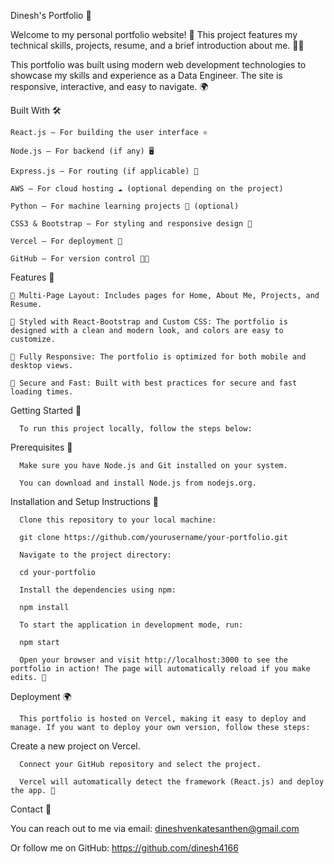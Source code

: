 Dinesh's Portfolio 🚀

Welcome to my personal portfolio website! 🌟 This project features my technical skills, projects, resume, and a brief introduction about me. 👨‍💻

This portfolio was built using modern web development technologies to showcase my skills and experience as a Data Engineer. The site is responsive, interactive, and easy to navigate. 🌍

Built With 🛠️

    React.js – For building the user interface ⚛️
    
    Node.js – For backend (if any) 🖥️
    
    Express.js – For routing (if applicable) 🚦
    
    AWS – For cloud hosting ☁️ (optional depending on the project)
    
    Python – For machine learning projects 🤖 (optional)
    
    CSS3 & Bootstrap – For styling and responsive design 🎨
    
    Vercel – For deployment 🚀
    
    GitHub – For version control 🧑‍💻

Features 🌟

    📖 Multi-Page Layout: Includes pages for Home, About Me, Projects, and Resume.
    
    🎨 Styled with React-Bootstrap and Custom CSS: The portfolio is designed with a clean and modern look, and colors are easy to customize.
    
    📱 Fully Responsive: The portfolio is optimized for both mobile and desktop views.
    
    🔐 Secure and Fast: Built with best practices for secure and fast loading times.

Getting Started 🚀

      To run this project locally, follow the steps below:

Prerequisites 🔧

      Make sure you have Node.js and Git installed on your system.
    
      You can download and install Node.js from nodejs.org.

Installation and Setup Instructions 📝

      Clone this repository to your local machine:
      
      git clone https://github.com/yourusername/your-portfolio.git
      
      Navigate to the project directory:
      
      cd your-portfolio
      
      Install the dependencies using npm:
      
      npm install
      
      To start the application in development mode, run:
      
      npm start
      
      Open your browser and visit http://localhost:3000 to see the portfolio in action! The page will automatically reload if you make edits. 🔄

Deployment 🌍

      This portfolio is hosted on Vercel, making it easy to deploy and manage. If you want to deploy your own version, follow these steps:

Create a new project on Vercel.

      Connect your GitHub repository and select the project.
      
      Vercel will automatically detect the framework (React.js) and deploy the app. 🚀

Contact 📧

  You can reach out to me via email: dineshvenkatesanthen@gmail.com
  
  Or follow me on GitHub: https://github.com/dinesh4166
